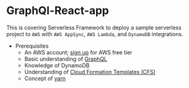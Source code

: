 # GraphQl-React-app

This is covering Serverless Framework to deploy a sample serverless project to `AWS` with `AWS AppSync`, `AWS Lambda`, and `DynamoDB` integrations.

- Prerequisites
  - An AWS account; [sign up](https://aws.amazon.com/tw/free/?all-free-tier.sort-by=item.additionalFields.SortRank&all-free-tier.sort-order=asc) for AWS free tier
  - Basic understanding of [GraphQL](https://graphql.org/learn/)
  - Knowledge of DynamoDB 
  - Understanding of [Cloud Formation Templates (CFS)](https://aws.amazon.com/tw/cloudformation/resources/templates/) 
  - Concept of [yarn](https://classic.yarnpkg.com/en/docs/getting-started)